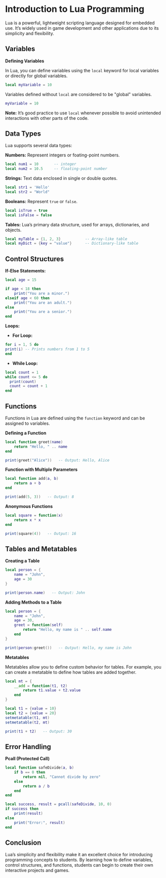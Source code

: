 # Introduction to Lua Programming

Lua is a powerful, lightweight scripting language designed for embedded use. It’s widely used in game development and other applications due to its simplicity and flexibility.

## Variables

**Defining Variables**

In Lua, you can define variables using the `local` keyword for local variables or directly for global variables.

```lua
local myVariable = 10
```

Variables defined without `local` are considered to be "global" variables.

```lua
myVariable = 10
```

**Note:** It’s good practice to use `local` whenever possible to avoid unintended interactions with other parts of the code.

## Data Types

Lua supports several data types:

**Numbers:** Represent integers or foating-point numbers.

```lua
local num1 = 10       -- integer
local num2 = 10.5     -- floating-point number
```

**Strings:** Text data enclosed in single or double quotes.

```lua
local str1 = 'Hello'
local str2 = "World"
```

**Booleans:** Represent `true` or `false`.

```lua
local isTrue = true
local isFalse = false
```

**Tables:** Lua’s primary data structure, used for arrays, dictionaries, and objects.

```lua
local myTable = {1, 2, 3}           -- Array-like table
local myDict = {key = "value"}      -- Dictionary-like table
```

## Control Structures

**If-Else Statements:**

```lua
local age = 15

if age < 18 then
    print("You are a minor.")
elseif age < 60 then
    print("You are an adult.")
else
    print("You are a senior.")
end
```

**Loops:**

- **For Loop:**

```lua
for i = 1, 5 do
print(i) -- Prints numbers from 1 to 5
end
```

- **While Loop:**

```lua
local count = 1
while count <= 5 do
  print(count)
  count = count + 1
end
```

## Functions

Functions in Lua are defined using the `function` keyword and can be assigned to variables.

**Defining a Function**

```lua
local function greet(name)
    return "Hello, " .. name
end

print(greet("Alice"))   -- Output: Hello, Alice
```

**Function with Multiple Parameters**

```lua
local function add(a, b)
    return a + b
end

print(add(5, 3))   -- Output: 8
```

**Anonymous Functions**

```lua
local square = function(x)
    return x * x
end

print(square(4))   -- Output: 16
```

## Tables and Metatables

**Creating a Table**

```lua
local person = {
    name = "John",
    age = 30
}

print(person.name)   -- Output: John
```

**Adding Methods to a Table**

```lua
local person = {
    name = "John",
    age = 30,
    greet = function(self)
        return "Hello, my name is " .. self.name
    end
}

print(person:greet())   -- Output: Hello, my name is John
```

**Metatables**

Metatables allow you to define custom behavior for tables. For example, you can create a metatable to define how tables are added together.

```lua
local mt = {
    __add = function(t1, t2)
        return t1.value + t2.value
    end
}

local t1 = {value = 10}
local t2 = {value = 20}
setmetatable(t1, mt)
setmetatable(t2, mt)

print(t1 + t2)   -- Output: 30
```

## Error Handling

**Pcall (Protected Call)**

```lua
local function safeDivide(a, b)
    if b == 0 then
        return nil, "Cannot divide by zero"
    else
        return a / b
    end
end

local success, result = pcall(safeDivide, 10, 0)
if success then
    print(result)
else
    print("Error:", result)
end
```

## Conclusion

Lua’s simplicity and flexibility make it an excellent choice for introducing programming concepts to students. By learning how to define variables, control structures, and functions, students can begin to create their own interactive projects and games.
